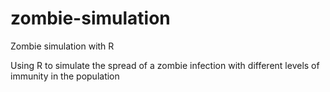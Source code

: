 # zombie-simulation
Zombie simulation with R

Using R to simulate the spread of a zombie infection with different levels of immunity in the population 
